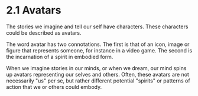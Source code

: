 # 2.1 Avatars

The stories we imagine and tell our self have characters. These characters could be described as avatars. 

The word avatar has two connotations. The first is that of an icon, image or figure that represents someone, for instance in a video game. The second is the incarnation of a spirit in embodied form. 

When we imagine stories in our minds, or when we dream, our mind spins up avatars representing our selves and others. Often, these avatars are not necessarily "us" per se, but rather different potential "spirits" or patterns of action that we or others could embody. 


